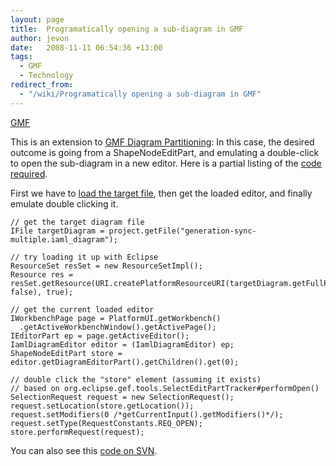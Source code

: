 ```yaml
---
layout: page
title:  Programatically opening a sub-diagram in GMF
author: jevon
date:   2008-11-11 06:54:36 +13:00
tags:
  - GMF
  - Technology
redirect_from:
  - "/wiki/Programatically opening a sub-diagram in GMF"
---
```


[GMF](GMF.md)

This is an extension to [GMF Diagram Partitioning](GMF_Diagram_Partitioning.md): In this case, the desired outcome is going from a ShapeNodeEditPart, and emulating a double-click to open the sub-diagram in a new editor. Here is a partial listing of the [code required](GMF_Code_Samples.md).

First we have to [load the target file](GMF_Troubleshooting_6.md), then get the loaded editor, and finally emulate double clicking it.

```
// get the target diagram file
IFile targetDiagram = project.getFile("generation-sync-multiple.iaml_diagram");

// try loading it up with Eclipse
ResourceSet resSet = new ResourceSetImpl();          
Resource res = resSet.getResource(URI.createPlatformResourceURI(targetDiagram.getFullPath().toString(), false), true);

// get the current loaded editor
IWorkbenchPage page = PlatformUI.getWorkbench()
  .getActiveWorkbenchWindow().getActivePage();
IEditorPart ep = page.getActiveEditor();
IamlDiagramEditor editor = (IamlDiagramEditor) ep;
ShapeNodeEditPart store = editor.getDiagramEditorPart().getChildren().get(0);

// double click the "store" element (assuming it exists)
// based on org.eclipse.gef.tools.SelectEditPartTracker#performOpen()
SelectionRequest request = new SelectionRequest();
request.setLocation(store.getLocation());
request.setModifiers(0 /*getCurrentInput().getModifiers()*/);
request.setType(RequestConstants.REQ_OPEN);
store.performRequest(request);
```

You can also see this <a href="http://code.google.com/p/iaml/source/browse/trunk/org.openiaml.model.tests/src/org/openiaml/model/tests/eclipse/EclipseTestCase.java?spec=svn322&r=322#123">code on SVN</a>.

